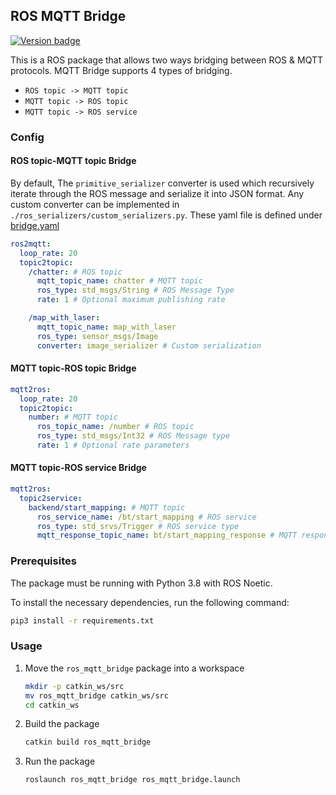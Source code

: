## ROS MQTT Bridge
[![Version badge](https://img.shields.io/badge/Version-0.3.0-green.svg)](https://shields.io/)


This is a ROS package that allows two ways bridging between ROS & MQTT protocols. MQTT Bridge supports 4 types of bridging.
- `ROS topic -> MQTT topic`
- `MQTT topic -> ROS topic`
- `MQTT topic -> ROS service`

### Config
#### ROS topic-MQTT topic Bridge
By default, The `primitive_serializer` converter is used which recursively iterate through the ROS message and serialize it into JSON format. Any custom converter can be implemented in `./ros_serializers/custom_serializers.py`. These yaml file is defined under [bridge.yaml](param/bridge.yaml)

```yaml
ros2mqtt:
  loop_rate: 20
  topic2topic:
    /chatter: # ROS topic
      mqtt_topic_name: chatter # MQTT topic
      ros_type: std_msgs/String # ROS Message Type
      rate: 1 # Optional maximum publishing rate

    /map_with_laser:
      mqtt_topic_name: map_with_laser
      ros_type: sensor_msgs/Image
      converter: image_serializer # Custom serialization
```

#### MQTT topic-ROS topic Bridge 
```yaml
mqtt2ros:
  loop_rate: 20
  topic2topic:
    number: # MQTT topic 
      ros_topic_name: /number # ROS topic
      ros_type: std_msgs/Int32 # ROS Message type
      rate: 1 # Optional rate parameters 

```

#### MQTT topic-ROS service Bridge 
```yaml
mqtt2ros:
  topic2service:
    backend/start_mapping: # MQTT topic 
      ros_service_name: /bt/start_mapping # ROS service
      ros_type: std_srvs/Trigger # ROS service type
      mqtt_response_topic_name: bt/start_mapping_response # MQTT response topic
```


### Prerequisites
The package must be running with Python 3.8 with ROS Noetic.

To install the necessary dependencies, run the following command:
```sh
pip3 install -r requirements.txt
```

### Usage
1. Move the `ros_mqtt_bridge` package into a workspace
    ```sh
    mkdir -p catkin_ws/src
    mv ros_mqtt_bridge catkin_ws/src
    cd catkin_ws
    ```
    
2. Build the package
    ```sh
    catkin build ros_mqtt_bridge
    ```
3. Run the package
    ```sh
    roslaunch ros_mqtt_bridge ros_mqtt_bridge.launch
    ```